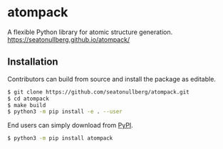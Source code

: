 # atompack
A flexible Python library for atomic structure generation.
https://seatonullberg.github.io/atompack/

## Installation

Contributors can build from source and install the package as editable.

```bash
$ git clone https://github.com/seatonullberg/atompack.git
$ cd atompack
$ make build
$ python3 -m pip install -e . --user
```

End users can simply download from [PyPI](https://pypi.org/project/atompack/).

```bash
$ python3 -m pip install atompack
```